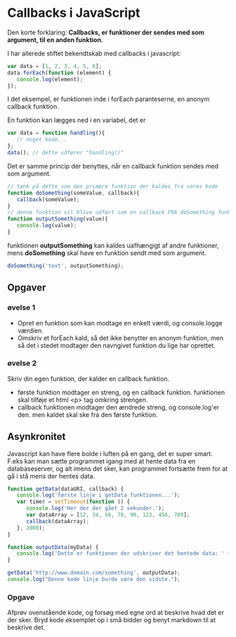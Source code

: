 # Callbacks i JavaScript
Den korte forklaring: 
**Callbacks, er funktioner der sendes med som argument, til en anden funktion.**


I har allerede stiftet bekendtskab med callbacks i javascript:
```javascript
var data = [1, 2, 3, 4, 5, 6];
data.forEach(function (element) {
   console.log(element);
});
```
I det eksempel, er funktionen inde i forEach paranteserne, en anonym callback funktion.

En funktion kan lægges ned i en variabel, det er 
```javascript
var data = function handling(){
   // noget kode...
};
data(); // dette udfører "handling()"
```
Det er samme princip der benyttes, når en callback funktion sendes med som argument.


```javascript
// tænk på dette som den primære funktion der kaldes fra vores kode
function doSomething(someValue, callback){
   callback(someValue);
}
// denne funktion vil blive udført som en callback FRA doSomething funktionen
function outputSomething(value){
   console.log(value);
}
```
funktionen **outputSomething** kan kaldes uafhængigt af andre funktioner, mens **doSomething** skal have en funktion sendt med som argument.

```javascript
doSomething('text', outputSomething);
```


## Opgaver

### øvelse 1

* Opret en funktion som kan modtage en enkelt værdi, og console.logge værdien.
* Omskriv et forEach kald, så det ikke benytter en anonym funktion, men så det i stedet modtager den navngivet funktion du lige har oprettet.


### øvelse 2

Skriv din egen funktion, der kalder en callback funktion.

* første funktion modtager en streng, og en callback funktion. funktionen skal tilføje et html \<p\> tag omkring strengen.
* callback funktionen modtager den ændrede streng, og console.log'er den. men kaldet skal ske fra den første funktion.


## Asynkronitet

Javascript kan have flere bolde i luften på en gang, det er super smart.
F.eks kan man sætte programmet igang med at hente data fra en databaseserver, og alt imens det sker, kan programmet fortsætte frem for at gå i stå mens der hentes data. 
```javascript
function getData(dataURI, callback) {
   console.log('første linje i getData funktionen...');
   var timer = setTimeout(function () {
      console.log('Her der der gået 2 sekunder.');
      var dataArray = [12, 34, 56, 78, 90, 123, 456, 789];
      callback(dataArray);
   }, 2000);
}

function outputData(myData) {
   console.log('Dette er funktionen der udskriver det hentede data: ' + myData);
}

getData('http://www.domain.com/something', outputData);
console.log("Denne kode linje burde være den sidste.");
```

### Opgave
Afprøv ovenstående kode, og forsøg med egne ord at beskrive hvad det er der sker.
Bryd kode eksemplet op i små bidder og benyt markdown til at beskrive det.
